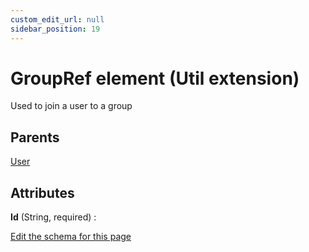 ```yaml
---
custom_edit_url: null
sidebar_position: 19
---
```

# GroupRef element (Util extension)
Used to join a user to a group

## Parents
[User](user.md)

## Attributes
**Id** (String, required)
  : 


[Edit the schema for this page](https://github.com/wixtoolset/web/blob/master/src/xsd4/util.xsd)